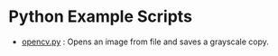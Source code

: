 # Python Example Scripts

- [opencv.py](opencv.py) : Opens an image from file and saves a grayscale copy.
